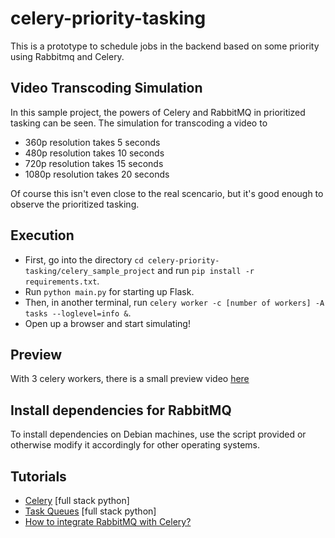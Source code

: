 # celery-priority-tasking
This is a prototype to schedule jobs in the backend based on some priority using Rabbitmq and Celery.

## Video Transcoding Simulation
In this sample project, the powers of Celery and RabbitMQ in prioritized tasking can be seen. The simulation for transcoding a video to 
- 360p resolution takes 5 seconds
- 480p resolution takes 10 seconds
- 720p resolution takes 15 seconds
- 1080p resolution takes 20 seconds

Of course this isn't even close to the real scencario, but it's good enough to observe the prioritized tasking.

## Execution
- First, go into the directory `cd celery-priority-tasking/celery_sample_project` and run `pip install -r requirements.txt`.
- Run `python main.py` for starting up Flask.
- Then, in another terminal, run `celery worker -c [number of workers] -A tasks --loglevel=info &`.
- Open up a browser and start simulating!

## Preview
With 3 celery workers, there is a small preview video [here](https://youtu.be/tM82eQMa2KE)

## Install dependencies for RabbitMQ
To install dependencies on Debian machines, use the script provided or otherwise modify it accordingly for other operating systems.

## Tutorials
- [Celery](https://www.fullstackpython.com/task-queues.html) [full stack python]
- [Task Queues](https://www.fullstackpython.com/task-queues.html) [full stack python]
- [How to integrate RabbitMQ with Celery?](http://docs.celeryproject.org/en/latest/getting-started/brokers/rabbitmq.html#broker-rabbitmq)
